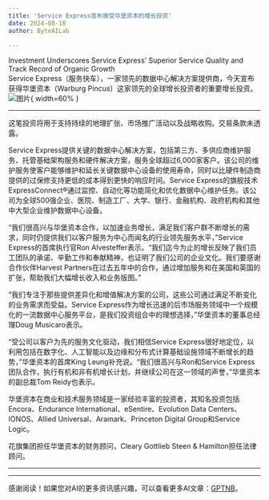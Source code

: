 ```yaml
---
title: 'Service Express宣布接受华堡资本的增长投资'
date: 2024-08-18
author: ByteAILab

---
```


Investment Underscores Service Express’ Superior Service Quality and Track Record of Organic Growth  
Service Express（服务快车），一家领先的数据中心解决方案提供商，今天宣布获得华堡资本（Warburg Pincus）这家领先的全球增长投资者的重要增长投资。![图片](https://ai-techpark.com/wp-content/uploads/2024/08/Service-Express-960x540.jpg){ width=60% }

---
这笔投资将用于支持持续的地理扩张、市场推广活动以及战略收购。交易条款未透露。

Service Express提供关键的数据中心解决方案，包括第三方、多供应商维护服务、托管基础架构服务和硬件解决方案，服务全球超过6,000家客户。该公司的维护服务使客户能够维护和延长关键数据中心设备的使用寿命，同时以比硬件制造商提供的过保修支持更低的成本得到更快的响应时间。Service Express的旗舰技术ExpressConnect®通过监控、自动化等功能简化和优化数据中心维护任务。该公司为全球500强企业、医院、制造工厂、大学、银行、金融机构、政府机构和其他中大型企业维护数据中心设备。

“我们很高兴与华堡资本合作，以加速业务增长，满足我们客户群不断增长的需求，同时仍提供我们以客户服务为中心而闻名的行业领先服务水平，”Service Express的首席执行官Ron Alvesteffer表示。“我们迄今为止的增长反映了我们员工团队的承诺、辛勤工作和奉献精神，也证明了我们公司的企业文化。我们要感谢合作伙伴Harvest Partners在过去五年中的合作，通过增加服务和在美国和英国的扩张，帮助我们大幅增长收入和业务版图。”

“我们专注于那些提供差异化和增值解决方案的公司，这些公司通过满足不断变化的业务需求而受益。Service Express作为增长迅速的后市场服务领域中一个规模化的一流数据中心服务平台，是我们投资组合中的理想选择，”华堡资本的董事总经理Doug Musicaro表示。

“受公司以客户为先的服务文化驱动，我们相信Service Express很好地定位，以利用包括在数字化、人工智能以及边缘和分布式计算基础设施领域不断增长的趋势，”华堡资本的首席King Leung补充说。“我们很高兴与Ron和Service Express团队合作，执行有机和非有机增长计划，并继续公司在这一领域的声誉，”华堡资本的副总裁Tom Reidy也表示。

华堡资本在商业和技术服务领域是一家经验丰富的投资者，其知名投资包括Encora、Endurance International、eSentire、Evolution Data Centers、IONOS、Allied Universal、Aramark、Princeton Digital Group和Service Logic。

花旗集团担任华堡资本的财务顾问，Cleary Gottlieb Steen & Hamilton担任法律顾问。
  
---
---
感谢阅读！如果您对AI的更多资讯感兴趣，可以查看更多AI文章：[GPTNB](https://gptnb.com)。